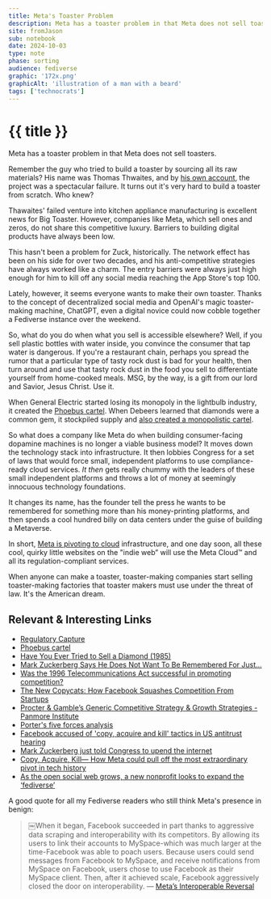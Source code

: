 ```yaml
---
title: Meta's Toaster Problem
description: Meta has a toaster problem in that Meta does not sell toasters.
site: fromJason
sub: notebook
date: 2024-10-03
type: note
phase: sorting
audience: fediverse
graphic: '172x.png'
graphicAlt: 'illustration of a man with a beard'
tags: ['technocrats']
---
```

# {{ title }}

Meta has a toaster problem in that Meta does not sell toasters.

Remember the guy who tried to build a toaster by sourcing all its raw materials? His name was Thomas Thwaites, and by [his own account](http://www.thetoasterproject.org/page2.htm), the project was a spectacular failure. It turns out it's very hard to build a toaster from scratch. Who knew?

Thawaites' failed venture into kitchen appliance manufacturing is excellent news for Big Toaster. However, companies like Meta, which sell ones and zeros, do not share this competitive luxury. Barriers to building digital products have always been low.

This hasn't been a problem for Zuck, historically. The network effect has been on his side for over two decades, and his anti-competitive strategies have always worked like a charm. The entry barriers were always just high enough for him to kill off any social media reaching the App Store's top 100. 

Lately, however, it seems everyone wants to make their own toaster. Thanks to the concept of decentralized social media and OpenAI's magic toaster-making machine, ChatGPT, even a digital novice could now cobble together a Fediverse instance over the weekend.

So, what do you do when what you sell is accessible elsewhere? Well, if you sell plastic bottles with water inside, you convince the consumer that tap water is dangerous. If you're a restaurant chain, perhaps you spread the rumor that a particular type of tasty rock dust is bad for your health, then turn around and use that tasty rock dust in the food you sell to differentiate yourself from home-cooked meals. MSG, by the way, is a gift from our lord and Savior, Jesus Christ. Use it. 

When General Electric started losing its monopoly in the lightbulb industry, it created the [Phoebus cartel](https://en.wikipedia.org/wiki/Phoebus_cartel). When Debeers learned that diamonds were a common gem, it stockpiled supply and [also created a monopolistic cartel](https://www.theatlantic.com/magazine/archive/1982/02/have-you-ever-tried-to-sell-a-diamond/304575/).

So what does a company like Meta do when building consumer-facing dopamine machines is no longer a viable business model? It moves down the technology stack into infrastructure. It then lobbies Congress for a set of laws that would force small, independent platforms to use compliance-ready cloud services. *It then* gets really chummy with the leaders of these small independent platforms and throws a lot of money at seemingly innocuous technology foundations. 

It changes its name, has the founder tell the press he wants to be remembered for something more than his money-printing platforms, and then spends a cool hundred billy on data centers under the guise of building a Metaverse.

In short, [Meta is pivoting to cloud](https://fromjason.xyz/p/notebook/copy-acquire-kill-how-meta-could-pull-off-the-most-extraordinary-pivot-in-tech-history/) infrastructure, and one day soon, all these cool, quirky little websites on the "indie web” will use the Meta Cloud™ and all its regulation-compliant services.

When anyone can make a toaster, toaster-making companies start selling toaster-making factories that toaster makers must use under the threat of law. It's the American dream. 

## Relevant & Interesting Links

- [Regulatory Capture](￼https://en.wikipedia.org/wiki/Regulatory_capture)
- [Phoebus cartel](https://en.wikipedia.org/wiki/Phoebus_cartel)
- [ Have You Ever Tried to Sell a Diamond (1985)](https://www.theatlantic.com/magazine/archive/1982/02/have-you-ever-tried-to-sell-a-diamond/304575/)
- [Mark Zuckerberg Says He Does Not Want To Be Remembered For Just…](https://timesofindia.indiatimes.com/technology/tech-news/mark-zuckerberg-says-he-does-not-want-to-be-remembered-for-just-discover-meta-ceos-vision-and-ambition/articleshow/113860897.cms)
- [Was the 1996 Telecommunications Act successful in promoting competition?](https://www.brookings.edu/articles/was-the-1996-telecommunications-act-successful-in-promoting-competition/)
- [The New Copycats: How Facebook Squashes Competition From Startups](https://archive.ph/td4Ld)
- [Procter & Gamble’s Generic Competitive Strategy & Growth Strategies - Panmore Institute](https://panmore.com/procter-gamble-generic-strategy-intensive-growth-strategies)
- [Porter's five forces analysis](https://en.wikipedia.org/wiki/Porter%27s_five_forces_analysis)
- [Facebook accused of 'copy, acquire and kill' tactics in US antitrust hearing](https://www.euractiv.com/section/digital/news/facebook-accused-of-copy-acquire-and-kill-tactics-in-us-antitrust-hearing/)
- [Mark Zuckerberg just told Congress to upend the internet](https://www.theverge.com/2020/10/29/21537040/facebook-mark-zuckerberg-section-230-hearing-reform-pact-act-big-tech)
- [Copy, Acquire, Kill— How Meta could pull off the most extraordinary pivot in tech history](https://fromjason.xyz/p/notebook/copy-acquire-kill-how-meta-could-pull-off-the-most-extraordinary-pivot-in-tech-history/)
- [As the open social web grows, a new nonprofit looks to expand the ‘fediverse’](https://techcrunch.com/2024/09/24/as-the-open-social-web-movement-grows-a-new-nonprofit-launches-to-expand-the-fediverse/)


A good quote for all my Fediverse readers who still think Meta's presence in benign:

> ￼When it began, Facebook succeeded in part thanks to aggressive data scraping and interoperability with its competitors. By allowing its users to link their accounts to MySpace-which was much larger at the time-Facebook was able to poach users. Because users could send messages from Facebook to MySpace, and receive notifications from MySpace on Facebook, users chose to use Facebook as their MySpace client. Then, after it achieved scale, Facebook aggressively closed the door on interoperability.
> — [Meta’s Interoperable Reversal](https://www.techpolicy.press/metas-interoperable-reversal/)


